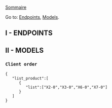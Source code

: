 [Sommaire](https://ursi-2020.github.io/Documentation/)

Go to: [Endpoints](#endpoints), [Models](#models).

## I - ENDPOINTS


## II - MODELS 

### `Client order`
```
{ 
   "list_product":[ 
      { 
         "list":["X2-0","X3-0","X6-0","X7-0"]
      }
   ]
}
```
